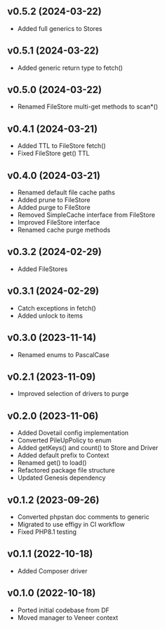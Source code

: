 ## v0.5.2 (2024-03-22)
* Added full generics to Stores

## v0.5.1 (2024-03-22)
* Added generic return type to fetch()

## v0.5.0 (2024-03-22)
* Renamed FileStore multi-get methods to scan*()

## v0.4.1 (2024-03-21)
* Added TTL to FileStore fetch()
* Fixed FileStore get() TTL

## v0.4.0 (2024-03-21)
* Renamed default file cache paths
* Added prune to FileStore
* Added purge to FileStore
* Removed SimpleCache interface from FileStore
* Improved FileStore interface
* Renamed cache purge methods

## v0.3.2 (2024-02-29)
* Added FileStores

## v0.3.1 (2024-02-29)
* Catch exceptions in fetch()
* Added unlock to items

## v0.3.0 (2023-11-14)
* Renamed enums to PascalCase

## v0.2.1 (2023-11-09)
* Improved selection of drivers to purge

## v0.2.0 (2023-11-06)
* Added Dovetail config implementation
* Converted PileUpPolicy to enum
* Added getKeys() and count() to Store and Driver
* Added default prefix to Context
* Renamed get() to load()
* Refactored package file structure
* Updated Genesis dependency

## v0.1.2 (2023-09-26)
* Converted phpstan doc comments to generic
* Migrated to use effigy in CI workflow
* Fixed PHP8.1 testing

## v0.1.1 (2022-10-18)
* Added Composer driver

## v0.1.0 (2022-10-18)
* Ported initial codebase from DF
* Moved manager to Veneer context
